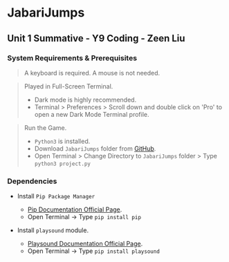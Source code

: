 # JabariJumps
## Unit 1 Summative - Y9 Coding - Zeen Liu

### System Requirements & Prerequisites

> A keyboard is required.
> A mouse is not needed.

> Played in Full-Screen Terminal.
> - Dark mode is highly recommended. 
> - Terminal > Preferences > Scroll down and double click on 'Pro' to open a new Dark Mode Terminal profile.

> Run the Game.
> - ```Python3``` is installed.
> - Download ```JabariJumps``` folder from [GitHub](github.com/ZeendaBean24/JabariJumps).
> - Open Terminal > Change Directory to ```JabariJumps``` folder > Type ```python3 project.py```

### Dependencies
- Install ```Pip Package Manager```
  - [Pip Documentation Official Page](https://pypi.org/project/pip/).
  - Open Terminal -> Type ```pip install pip```
  
- Install ```playsound``` module.
  - [Playsound Documentation Official Page](https://pypi.org/project/playsound/).
  - Open Terminal -> Type ```pip install playsound```

